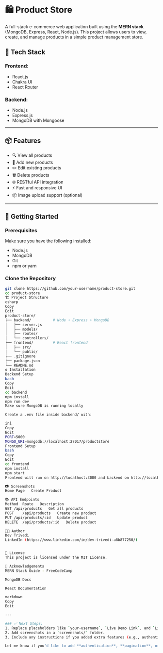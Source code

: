 # 🛍️ Product Store

A full-stack e-commerce web application built using the **MERN stack** (MongoDB, Express, React, Node.js). This project allows users to view, create, and manage products in a simple product management store.


## 🧰 Tech Stack

### Frontend:
- React.js
- Chakra UI 
- React Router

### Backend:
- Node.js
- Express.js
- MongoDB with Mongoose

---

## 📦 Features

- 🔍 View all products
- 🛒 Add new products
- ✏️ Edit existing products
- 🗑️ Delete products
- 🌐 RESTful API integration
- ⚡ Fast and responsive UI
- 📦 Image upload support (optional)

---

## 🚀 Getting Started

### Prerequisites

Make sure you have the following installed:

- Node.js
- MongoDB
- Git
- npm or yarn

### Clone the Repository

```bash
git clone https://github.com/your-username/product-store.git
cd product-store
🏗️ Project Structure
csharp
Copy
Edit
product-store/
├── backend/          # Node + Express + MongoDB
│   ├── server.js
│   ├── models/
│   ├── routes/
│   └── controllers/
├── frontend/         # React frontend
│   ├── src/
│   └── public/
├── .gitignore
├── package.json
└── README.md
⚙️ Installation
Backend Setup
bash
Copy
Edit
cd backend
npm install
npm run dev
Make sure MongoDB is running locally

Create a .env file inside backend/ with:

ini
Copy
Edit
PORT=5000
MONGO_URI=mongodb://localhost:27017/productstore
Frontend Setup
bash
Copy
Edit
cd frontend
npm install
npm start
Frontend will run on http://localhost:3000 and backend on http://localhost:5000.

📷 Screenshots
Home Page	Create Product

📚 API Endpoints
Method	Route	Description
GET	/api/products	Get all products
POST	/api/products	Create new product
PUT	/api/products/:id	Update product
DELETE	/api/products/:id	Delete product

🧑‍💻 Author
Dev Trivedi
LinkedIn (https://www.linkedin.com/in/dev-trivedi-a8b877250/)


📄 License
This project is licensed under the MIT License.

🙌 Acknowledgements
MERN Stack Guide - FreeCodeCamp

MongoDB Docs

React Documentation

markdown
Copy
Edit

---

### ✅ Next Steps:
1. Replace placeholders like `your-username`, `Live Demo Link`, and `LinkedIn` with your actual links.
2. Add screenshots in a `screenshots/` folder.
3. Include any instructions if you added extra features (e.g., authentication, image uploads).

Let me know if you'd like to add **authentication**, **pagination**, or **deploymen

